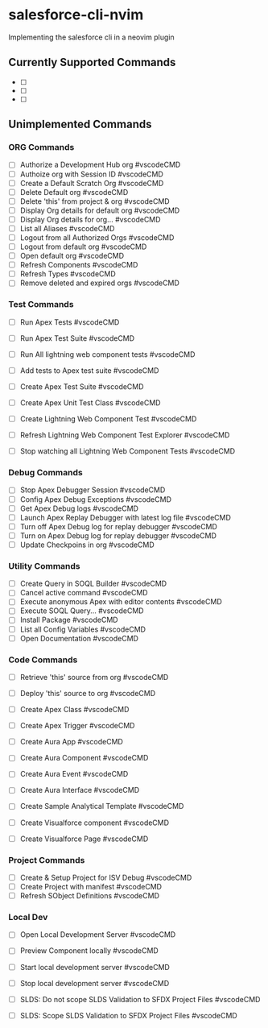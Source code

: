 # salesforce-cli-nvim
Implementing the salesforce cli in a neovim plugin

## Currently Supported Commands

-[ ] 
-[ ] 
-[ ] 


## Unimplemented Commands

### ORG Commands

-[ ] Authorize a Development Hub org  #vscodeCMD
-[ ] Authoize org with Session ID  #vscodeCMD
-[ ] Create a Default Scratch Org  #vscodeCMD
-[ ] Delete Default org  #vscodeCMD
-[ ] Delete 'this' from project & org  #vscodeCMD
-[ ] Display Org details for default org  #vscodeCMD
-[ ] Display Org details for org...  #vscodeCMD
-[ ] List all Aliases  #vscodeCMD
-[ ] Logout from all Authorized Orgs  #vscodeCMD
-[ ] Logout from default org  #vscodeCMD
-[ ] Open default org #vscodeCMD
-[ ] Refresh Components  #vscodeCMD
-[ ] Refresh Types  #vscodeCMD
-[ ] Remove deleted and expired orgs  #vscodeCMD

### Test Commands

-[ ] Run Apex Tests #vscodeCMD
-[ ] Run Apex Test Suite  #vscodeCMD
-[ ] Run All lightning web component tests  #vscodeCMD
-[ ] Add tests to Apex test suite  #vscodeCMD
-[ ] Create Apex Test Suite  #vscodeCMD
-[ ] Create Apex Unit Test Class  #vscodeCMD
-[ ] Create Lightning Web Component Test  #vscodeCMD
-[ ] Refresh Lightning Web Component Test Explorer  #vscodeCMD
-[ ] Stop watching all Lightning Web Component Tests  #vscodeCMD


### Debug Commands

-[ ] Stop Apex Debugger Session  #vscodeCMD
-[ ] Config Apex Debug Exceptions  #vscodeCMD
-[ ] Get Apex Debug logs  #vscodeCMD
-[ ] Launch Apex Replay Debugger with latest log file  #vscodeCMD
-[ ] Turn off Apex Debug log for replay debugger #vscodeCMD
-[ ] Turn on Apex Debug log for replay debugger  #vscodeCMD
-[ ] Update Checkpoins in org #vscodeCMD

### Utility Commands

-[ ] Create Query in SOQL Builder  #vscodeCMD
-[ ] Cancel active command  #vscodeCMD
-[ ] Execute anonymous Apex with editor contents  #vscodeCMD
-[ ] Execute SOQL Query...  #vscodeCMD
-[ ] Install Package  #vscodeCMD
-[ ] List all Config Variables  #vscodeCMD
-[ ] Open Documentation  #vscodeCMD

### Code Commands

-[ ] Retrieve 'this' source from org  #vscodeCMD
-[ ] Deploy 'this' source to org #vscodeCMD
-[ ] Create Apex Class  #vscodeCMD
-[ ] Create Apex Trigger  #vscodeCMD
-[ ] Create Aura App  #vscodeCMD
-[ ] Create Aura Component  #vscodeCMD
-[ ] Create Aura Event  #vscodeCMD
-[ ] Create Aura Interface  #vscodeCMD
-[ ] Create Sample Analytical Template  #vscodeCMD
-[ ] Create Visualforce component  #vscodeCMD
-[ ] Create Visualforce Page  #vscodeCMD


### Project Commands

-[ ] Create & Setup Project for ISV Debug  #vscodeCMD
-[ ] Create Project with manifest #vscodeCMD
-[ ] Refresh SObject Definitions  #vscodeCMD

### Local Dev

-[ ] Open Local Development Server  #vscodeCMD
-[ ] Preview Component locally  #vscodeCMD
-[ ] Start local development server  #vscodeCMD
-[ ] Stop local development server  #vscodeCMD


-[ ] SLDS: Do not scope SLDS Validation to SFDX Project Files  #vscodeCMD
-[ ] SLDS: Scope SLDS Validation to SFDX Project Files #vscodeCMD
